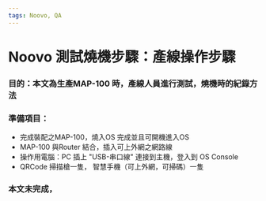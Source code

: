 ```yaml
---
tags: Noovo, QA
---
```

# Noovo 測試燒機步驟：產線操作步驟
### 目的：本文為生產MAP-100 時，產線人員進行測試，燒機時的紀錄方法
### 準備項目：
* 完成裝配之MAP-100，燒入OS 完成並且可開機進入OS 
* MAP-100 與Router 結合，插入可上外網之網路線
* 操作用電腦：PC 插上 "USB-串口線" 連接到主機，登入到 OS Console
* QRCode 掃描槍一隻， 智慧手機（可上外網，可掃碼）一隻


### 本文未完成，